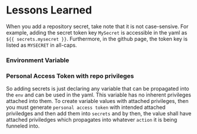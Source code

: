 # Lessons Learned

When you add a repository secret, take note that it is not case-sensive. For
example, adding the secret token key `MySecret` is accessible in the yaml as
`${{ secrets.mysecret }}`. Furthermore, in the github page, the token key is
listed as `MYSECRET` in all-caps.  

### Environment Variable

### Personal Access Token with repo privileges

So adding secrets is just declaring any variable that can be propagated into
the `env` and can be used in the yaml. This variable has no inherent privileges
attached into them. To create variable values with attached privileges, then 
you must generate `personal access token` with intended attached priviledges
and then add them into `secrets` and by then, the value shall have attached
priviledges which propagates into whatever `action` it is being funneled into.
